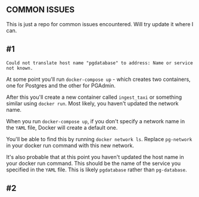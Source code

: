 ## COMMON ISSUES

This is just a repo for common issues encountered. Will try update it where I can.

## #1

```
Could not translate host name "pgdatabase" to address: Name or service not known.
```

At some point you'll run `docker-compose up` - which creates two containers, one for Postgres and the other for PGAdmin. 

After this you'll create a new container called `ingest_taxi` or something similar using `docker run`. Most likely, you haven't updated the network name. 

When you run `docker-compose up`, if you don't specify a network name in the `YAML` file, Docker will create a default one. 

You'll be able to find this by running `docker network ls`. Replace `pg-network` in your docker run command with this new network. 

It's also probable that at this point you haven't updated the host name in your docker run command. This should be the name of the service you specified in the `YAML` file. This is likely `pgdatabase` rather than `pg-database`.

## #2





